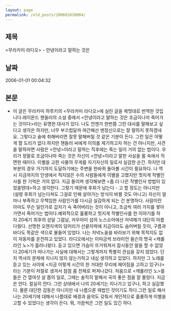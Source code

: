 ```yaml
---
layout: page
permalink: /old_posts/200601010004/
---
```


## 제목
<무라카미 라디오> - 안녕이라고 말하는 것은

## 날짜
2006-01-01 00:04:32

## 본문
* 이 글은 무라카미 하루키의 <무라카미 라디오>에 실린 글을 제멋대로 번역한 것입니다.레이몬드 챈들러의 소설 중에서 <안녕이라고 말하는 것은 조금이나마 죽어가는 것이다>라는 유명한 대사가 있다. 나도 언젠가 한번쯤 그런 대사를 말해보고 싶다고 생각은 하지만, 너무 부끄럽달까 여간해선 맨정신으로는 잘 말하지 못하겠네요. 그렇다고 술에 취해버리면 잘못 말해버릴 것 같은 기분이 든다. 그런 일은 어떻게 할 도리가 없다.하지만 챈들러 씨에게 이의를 제기하고자 하는 건 아니지만, 사견을 말하자면 사람은 <안녕>이라고 말하는 직후에는 죽는 일이 거의 없는 법이다. 우리가 정말로 조금이나마 죽는 것은 자신이 <안녕>이라고 말한 사실을 몸 속에서 직면한 때이다. 이별을 고한 사물의 무게를 자기자신의 일로서 실감한 순간. 하지만 대부분의 경우 거기까지 도달하기에는 주변을 한바퀴 돌아볼 시간이 필요하다. 나 역시 지금까지의 인생에서 적지않은 수의 사람들에게 이별을 고했지만 멋지게 작별인사를 한 기억은 거의 없다. 지금 돌이켜 생각해보면 <좀 더 나은 작별인사 방법이 있었을텐데>하고 생각한다. 그렇기 때문에 후회가 남는다 - 고 할 정도는 아니지만 (설령 후회가 남는다쳐도 그걸로 인해 살아가는 방식이 바뀔 것도 아니고) 자신이 얼마나 부족하고 무책임한 사람인가를 다시금 실감하게 되는 건 분명하다. 사람이란 아마도 무슨 일인가로 갑자기 슥 죽어버리는 것이 아니고, 조금씩 여러 가지를 쌓아가면서 죽어가는 법이다.예외적으로 훌륭하고 멋지게 작별인사를 한 이야기를 하자.20세기 최후의 섣달 그믐날, 카우아이 섬의 노스쇼어에선 저녁해가 대단히 아름다웠다. 선명한 오렌지색의 덩어리가 산끝자락에 지금이라도 숨어버릴 듯이, 구름과 바다도 똑같은 색으로 물들어 있었다. 나는 저녁노을을 바라보기 위해 목적지도 없이 자동차를 운전하고 있었다. 라디오에서는 이따금씩 브라이언 윌슨의 명곡 <캐롤라인 노>가 흘러나왔다. 듣고 있으면 가슴이 뜨거워져서 잠시동안 말을 할 수 없었다.20세기가 떠나가는 사실에 대해서는 그렇게까지 특별히 관심을 갖지 않았다. 단지 역사의 문제에 지나지 않지 않는가하고 내심 생각하고 있었다. 하지만 그 노래를 듣고 있는 사이에 <지금 이렇게 시간의 한 거대한 무리에 헤어짐을 고하고 있구나>라는 기분이 저절로 생겨서 점점 몸 전체로 퍼져나갔다. 처음으로 <캐롤라인 노>를 들은 건 열여섯 살 쯤의 일로, 그때는 솔직히 말해서 곡의 좋은 점을 잘 몰랐다. 지금은 안다. 절실히 안다. 그런 상태에서 나의 20세기는 지나가고 있구나, 하고 실감했다. 물론 대단한 감동은 아니지만 내 나름으론 제법인 것이기도 하다.그런 일로 해서 나는 20세기에 대해서 나름대로 배경과 음악도 갖춰서 개인적으로 훌륭하게 이별을 고할 수 있었다는 생각이 든다. 뭐, 가끔씩은 그런 일도 있긴 하다.